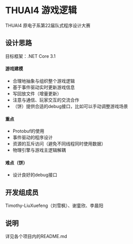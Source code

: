 # THUAI4 游戏逻辑
THUAI4 原电子系第22届队式程序设计大赛

## 设计思路
目标框架：.NET Core 3.1

#### 游戏建模

- 合理地抽象与组织整个游戏逻辑
- 基于事件驱动实时更新游戏信息
- 写回放文件（增量更新）
- 注意与通信、玩家交互的交流合作
- （饼）提供合适的debug接口，比如可以手动调整游戏场景

#### 重点

- Protobuf的使用
- 事件驱动的程序设计
- 资源的互斥访问（避免不同线程同时使用数据）
- 物理引擎与游戏主逻辑解耦

#### 难点（饼）

- 设计良好的debug接口

## 开发组成员
Timothy-LiuXuefeng（刘雪枫）、谢童欣、李晨阳

## 说明

详见各个项目内的README.md